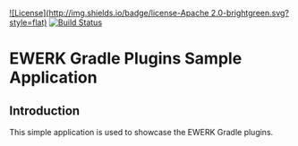 [![License](http://img.shields.io/badge/license-Apache 2.0-brightgreen.svg?style=flat)](http://www.apache.org/licenses/LICENSE-2.0) [![Build Status](http://img.shields.io/travis/ewerk/gradle-plugins-samples.svg?style=flat)](https://travis-ci.org/ewerk/gradle-plugins-samples)

# EWERK Gradle Plugins Sample Application
## Introduction
This simple application is used to showcase the EWERK Gradle plugins.
